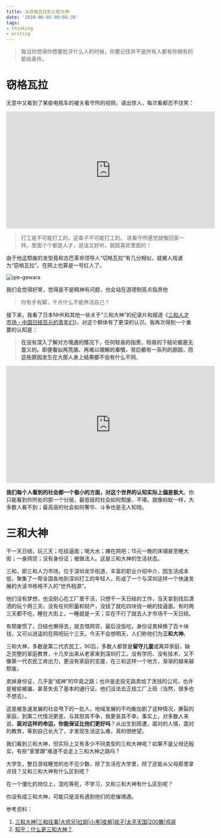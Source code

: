 ```yaml
---
title: 从窃格瓦拉到三和大神
date: '2018-06-03 09:08:39'
tags:
- thinking
- writing
---
```


> 每当你觉得你想要批评什么人的时候，你要记住并不是所有人都有你拥有的那些条件。

<!--more-->


# 窃格瓦拉
无意中又看到了某偷电瓶车的被关看守所的视频，语出惊人，每次看都忍不住笑：
<iframe width="560" height="315" src="https://www.youtube.com/embed/2Nqm8i0PKy4?rel=0" frameborder="0" allow="autoplay; encrypted-media" allowfullscreen></iframe>


>打工是不可能打工的，这辈子不可能打工的。
进看守所感觉就像回家一样。里面个个都是人才，说话又好听，我超喜欢里面的！

由于他这颓废的发型竟和古巴革命领导人“切格瓦拉”有几分相似，就被人戏谑为“窃格瓦拉”。在网上也算是一号红人了。

![qie-gewara](https://cdn.imshuai.com/images/2018/06/qie-gewara.jpg)

我们会觉得好笑，觉得是不是精神有问题，也会站在道德制高点指责他
> 你有手有脚，干点什么不能养活自己？

接下来，我看了日本NHK和其他一些关于“三和大神”的纪录片和报道《[三和人才市场・中国日结百元的青年们](https://www.youtube.com/watch?v=YcidornQ7rU&t=1145s)》，对这个群体有了更深的认识。我再次得到一个重要的认知是：

> **在没有深入了解对方境遇的情况下，任何轻易的指责，轻易的下结论都是无意义的。即便看似再荒唐、再难以理解的事情，背后都有一系列的原因，而这些原因发生在大部人身上结果都不会有什么不同**。

<iframe width="560" height="315" src="https://www.youtube.com/embed/YcidornQ7rU?rel=0" frameborder="0" allow="autoplay; encrypted-media" allowfullscreen></iframe>

**我们每个人看到的社会都一个极小的方面，对这个世界的认知实际上偏差极大**。你只能看到你所处的那一个分层，最低层的社会如何颓废、不堪，就像蚂蚁一样，大多数人看不到；最高层的社会如何奢华、斗争也是无人知晓。

# 三和大神

干一天日结，玩三天；吃挂逼面；喝大水；瘫在网吧；15元一晚的床铺甚至睡大街；一身网贷；没有身份证；被做法人。这是三和大神的生活状态。

三和，即三和人力市场，位于深圳龙华街道，丰富的职业介绍中介，因生活成本低，聚集了一帮全国各地到深圳打工的年轻人，形成了一个与深圳这样一个快速发展的大读书格格不入的“世外桃源”。

他们没有梦想，也没耐心在工厂里干活，只想干一天日结的工作，当天拿到钱后潇洒的玩个两三天。没有任何积蓄和财产，没钱了就吃四块钱一碗的挂逼面，有时两三天都不吃，睡在大街上，一睡就是一天；实在不行了就去人才市场干一天日结。

有颓废惯了，日结也懒得去，就去借网贷，最后没饭吃，身份证卖掉换了百十块钱，又可以逍遥的在网吧玩个三天。今天不会想明天，人们称他们为**三和大神**。

三和大神，多数是第二代农民工，90后，多数人都曾是**留守儿童**或离异家庭，缺乏完整的家庭教育，十几岁出来从老家来到深圳打工。没有学历、没有技术，又不像第一代农民工肯出力，更没有家庭的支援，在三和这样一个地方，渐渐的越来越颓废。

卖掉身份证，几乎是“成神”的毕竟之路；也许是走投无路卖给了洗钱的公司，也许是被偷被骗，甚至失去了基本的通行证。他们没法去正规工厂上班（当然，很多也不想去）。

这是被急速发展的社会甩下的一批人，地域发展的不均衡加剧了这种情况，撕裂的家庭，到第二代情况更差。与其怒其不争，我更哀其不幸。事实上，对多数人来说，**面对这样的命运，你能保证比他们更好吗**？从出生到周遭，面对的人情，面对的教育，等到自己长大了，才发现生活这么难，真的很绝望。

我们看到三和大神，但实际上又有多少不同类型的三和大神呢？如果不是父母还殷实，有些“家里蹲”难道不会走上三和大神之路吗？

大学生，整日游戏睡觉的也不见少数，除了生活在大学里，除了还能从父母那里拿点钱？又和三和大神有什么区别呢？

在一个僵化的岗位上，混吃等死，不学习，又和三和大神有什么区别呢？

你没有成三和大神，可能只是没有遇到他们的悲催境遇。


参考资料：
1. [三和大神|三和往事|大师兄|红姐|小黑|皮裤|戏子|太平天国|200舞|鸡哥](http://3hedashen.com/)
2. [知乎：什么是三和大神？](https://www.zhihu.com/question/37937282)
